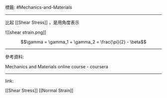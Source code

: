 標籤: #Mechanics-and-Materials 

---

比起 [[Shear Stress]] ，是用角度表示

![[shear strain.png]]

$$\gamma = \gamma_1 + \gamma_2 = \frac{\pi}{2} - \beta$$

---

參考資料:

Mechanics and Materials online course - coursera

---

link:

[[Shear Stress]]
[[Normal Strain]]